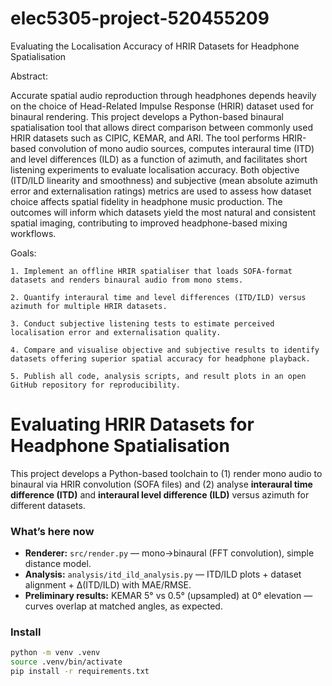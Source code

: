 # elec5305-project-520455209

Evaluating the Localisation Accuracy of HRIR Datasets for Headphone Spatialisation

Abstract:

Accurate spatial audio reproduction through headphones depends heavily on the choice of Head-Related Impulse Response (HRIR) dataset used for binaural rendering. This project develops a Python-based binaural spatialisation tool that allows direct comparison between commonly used HRIR datasets such as CIPIC, KEMAR, and ARI. The tool performs HRIR-based convolution of mono audio sources, computes interaural time (ITD) and level differences (ILD) as a function of azimuth, and facilitates short listening experiments to evaluate localisation accuracy. Both objective (ITD/ILD linearity and smoothness) and subjective (mean absolute azimuth error and externalisation ratings) metrics are used to assess how dataset choice affects spatial fidelity in headphone music production. The outcomes will inform which datasets yield the most natural and consistent spatial imaging, contributing to improved headphone-based mixing workflows.

Goals:

	1. Implement an offline HRIR spatialiser that loads SOFA-format datasets and renders binaural audio from mono stems.
	
	2. Quantify interaural time and level differences (ITD/ILD) versus azimuth for multiple HRIR datasets.
	
	3. Conduct subjective listening tests to estimate perceived localisation error and externalisation quality.
	
	4. Compare and visualise objective and subjective results to identify datasets offering superior spatial accuracy for headphone playback.
	
	5. Publish all code, analysis scripts, and result plots in an open GitHub repository for reproducibility.
	


# Evaluating HRIR Datasets for Headphone Spatialisation

This project develops a Python-based toolchain to (1) render mono audio to binaural via HRIR convolution (SOFA files) and (2) analyse **interaural time difference (ITD)** and **interaural level difference (ILD)** versus azimuth for different datasets.

### What’s here now
- **Renderer:** `src/render.py` — mono→binaural (FFT convolution), simple distance model.
- **Analysis:** `analysis/itd_ild_analysis.py` — ITD/ILD plots + dataset alignment + Δ(ITD/ILD) with MAE/RMSE.
- **Preliminary results:** KEMAR 5° vs 0.5° (upsampled) at 0° elevation — curves overlap at matched angles, as expected.

### Install
```bash
python -m venv .venv
source .venv/bin/activate    
pip install -r requirements.txt
